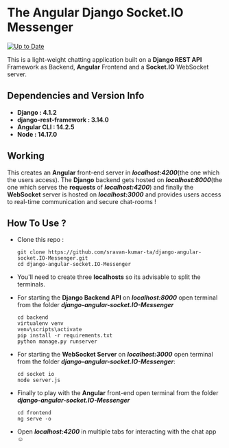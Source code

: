 # The Angular Django Socket.IO Messenger
[![Up to Date](https://github.com/ikatyang/emoji-cheat-sheet/workflows/Up%20to%20Date/badge.svg)](https://github.com/ikatyang/emoji-cheat-sheet/actions?query=workflow%3A%22Up+to+Date%22)

This is a light-weight chatting application built on a **Django REST API** Framework as Backend, **Angular** Frontend and a **Socket.IO** WebSocket server.

## Dependencies and Version Info

* **Django : 4.1.2**
* **django-rest-framework : 3.14.0**
* **Angular CLI : 14.2.5**
* **Node : 14.17.0**

## Working

This creates an **Angular** front-end server in ***localhost:4200***(the one which the users access). The **Django** backend gets hosted on ***localhost:8000***(the one which serves the **requests**  of ***localhost:4200***) and finally the **WebSocket** server is hosted on ***localhost:3000*** and provides users access to real-time communication and secure chat-rooms !

## How To Use ?

* Clone this repo :
  ```
  git clone https://github.com/sravan-kumar-ta/django-angular-socket.IO-Messenger.git
  cd django-angular-socket.IO-Messenger
  ```
* You'll need to create three **localhosts** so its advisable to split the terminals.

* For starting the **Django Backend API** on ***localhost:8000*** open terminal from the folder ***django-angular-socket.IO-Messenger***
  ```
  cd backend
  virtualenv venv
  venv\scripts\activate
  pip install -r requirements.txt
  python manage.py runserver
  ```
* For starting the **WebSocket Server** on ***localhost:3000*** open terminal from the folder ***django-angular-socket.IO-Messenger***:
  ```
  cd socket io
  node server.js
  ```
* Finally to play with the **Angular** front-end open terminal from the folder ***django-angular-socket.IO-Messenger***
  ```
  cd frontend
  ng serve -o
  ```
* Open ***localhost:4200*** in multiple tabs for interacting with the chat app :relaxed:
